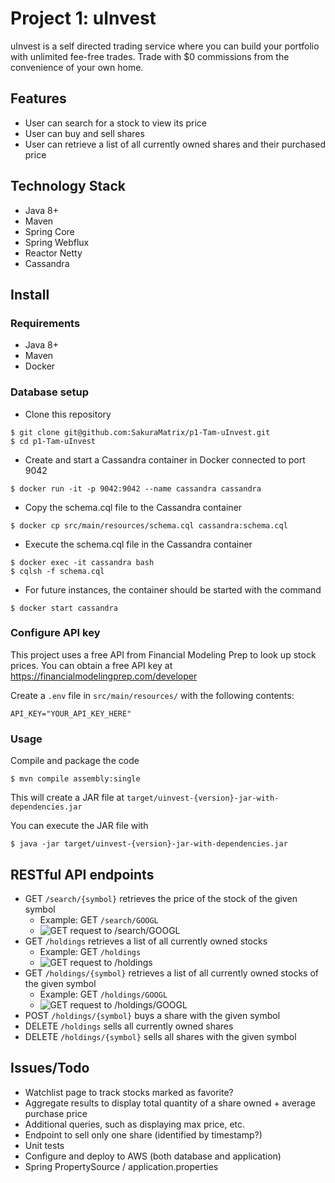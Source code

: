 # Project 1: uInvest
uInvest is a self directed trading service where you can build your portfolio with unlimited fee-free trades. Trade with $0 commissions from the convenience of your own home.

## Features
- User can search for a stock to view its price
- User can buy and sell shares
- User can retrieve a list of all currently owned shares and their purchased price

## Technology Stack
* Java 8+
* Maven
* Spring Core
* Spring Webflux
* Reactor Netty
* Cassandra

## Install

### Requirements
- Java 8+
- Maven
- Docker

### Database setup
* Clone this repository
```
$ git clone git@github.com:SakuraMatrix/p1-Tam-uInvest.git
$ cd p1-Tam-uInvest
```
* Create and start a Cassandra container in Docker connected to port 9042
```
$ docker run -it -p 9042:9042 --name cassandra cassandra
```
* Copy the schema.cql file to the Cassandra container
```
$ docker cp src/main/resources/schema.cql cassandra:schema.cql
```
* Execute the schema.cql file in the Cassandra container
```
$ docker exec -it cassandra bash
$ cqlsh -f schema.cql
```
* For future instances, the container should be started with the command
```
$ docker start cassandra
```

### Configure API key
This project uses a free API from Financial Modeling Prep to look up stock prices. You can obtain a free API key at https://financialmodelingprep.com/developer

Create a `.env` file in `src/main/resources/` with the following contents:
```
API_KEY="YOUR_API_KEY_HERE"
```

### Usage
Compile and package the code
```
$ mvn compile assembly:single
```
This will create a JAR file at `target/uinvest-{version}-jar-with-dependencies.jar`

You can execute the JAR file with
```
$ java -jar target/uinvest-{version}-jar-with-dependencies.jar
```

## RESTful API endpoints
- GET `/search/{symbol}` retrieves the price of the stock of the given symbol
  - Example: GET `/search/GOOGL`
  - ![GET request to /search/GOOGL](https://raw.githubusercontent.com/SakuraMatrix/p1-Tam-uInvest/webflux-implementation/img/GET%20%E2%81%84search%E2%81%84GOOGL.png)
- GET `/holdings` retrieves a list of all currently owned stocks
  - Example: GET `/holdings`
  - ![GET request to /holdings](https://raw.githubusercontent.com/SakuraMatrix/p1-Tam-uInvest/webflux-implementation/img/GET%20%E2%81%84holdings.png)
- GET `/holdings/{symbol}` retrieves a list of all currently owned stocks of the given symbol
  - Example: GET `/holdings/GOOGL`
  - ![GET request to /holdings/GOOGL](https://raw.githubusercontent.com/SakuraMatrix/p1-Tam-uInvest/webflux-implementation/img/GET%20%E2%81%84holdings%E2%81%84GOOGL.png)
- POST `/holdings/{symbol}` buys a share with the given symbol
- DELETE `/holdings` sells all currently owned shares
- DELETE `/holdings/{symbol}` sells all shares with the given symbol

## Issues/Todo
- Watchlist page to track stocks marked as favorite?
- Aggregate results to display total quantity of a share owned + average purchase price
- Additional queries, such as displaying max price, etc.
- Endpoint to sell only one share (identified by timestamp?)
- Unit tests
- Configure and deploy to AWS (both database and application)
- Spring PropertySource / application.properties
